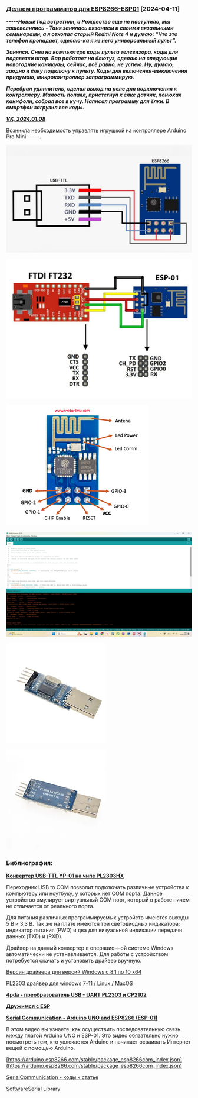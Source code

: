 ### [Делаем программатор для ESP8266-ESP01](https://github.com/Vladimir-Trufanov/BitofExpert/blob/main/bifeArduino/delaem-programmator-dlya-esp8266-esp01/delaem-programmator-dlya-esp8266-esp01.md)  [2024-04-11]

<b><i>

>
-----Новый Год встретили, а Рождество еще не наступило, мы зашевелились - Таня занялась вязанием и своими вязальными семинарами, а я откопал старый  Redmi Note 4 и думаю: "Что это телефон пропадает, сделаю-ка я из него универсальный пульт".
> 
Занялся. Снял на компьютере коды пульта телевизора, коды для подсветки штор. Бар работает на блютуз, сделаю на следующие новогодние каникулы; сейчас, всё равно, не успею. Ну, думаю, заодно и ёлку подключу к пульту. Коды для включения-выключения придумаю, микроконтроллер запрограммирую.
>
Перебрал удлинитель, сделал выход на реле для подключения к контроллеру. Малость попаял, пристегнул к ёлке датчик, понюхал канифоли, собрал все в кучу. Написал программу для ёлки. В смартфон загрузил все коды.
>
[VK, 2024.01.08](https://vk.com/wall41932239_1133)

</b></i>

<!--
####
-->

Возникла необходимость управлять игрушкой на контроллере Arduino Pro Mini -----.


![](USB-TTL-to-ESP01.jpg)

![](FT232-to-ESP01.jpeg)

![](Pin-Out-ESP8266.webp)

![](Port-ne-otkryti.jpg)

![](konverter-usb-ttl-yp-01-VERH.webp)

![](konverter-usb-ttl-yp-01-NIZ.webp)

### Библиография:

**[Конвертер USB-TTL YP-01 на чипе PL2303HX](https://it-otdel.wixsite.com/robototechniks159/konverter-usb-ttl-yp-01)**

Переходник USB to COM позволит подключать различные устройства к компьютеру или ноутбуку, у которых нет COM порта. Данное устройство эмулирует виртуальный COM порт, который в работе ничем не отличается от реального порта.

Для питания различных программируемых устройств имеются выходы 5 В и 3,3 В. Так же на плате имеются три светодиодных индикатора: индикатор питания (PWD) и два для визуальной индикации передачи данных (TXD) и (RXD).

Драйвер на данный конвертер в операционной системе Windows автоматически не устанавливается. Для работы с устройством потребуется скачать и установить драйвер вручную.

[Версия драйвера для версий Windows c 8.1  по 10 х64](https://disk.yandex.ru/d/bXhFI-kB3UR5kq)

[PL2303 драйвер для windows 7-11 / Linux / MacOS](https://voltiq.ru/pl2303-driver-windows-7-10/)

**[4pda - преобразователь USB - UART PL2303 и CP2102](https://4pda.to/forum/index.php?showtopic=1026315)**

**[Дружимся с ESP](https://habr.com/ru/articles/547330/)**

**[Serial Communication - Arduino UNO and ESP8266 (ESP-01)](https://www.youtube.com/watch?v=ji71cHaGW8w)**

В этом видео вы узнаете, как осуществить последовательную связь между платой Arduino UNO и ESP-01. Это видео обязательно нужно посмотреть тем, кто увлекается Arduino и начинает осваивать Интернет вещей с помощью Arduino.


[https://arduino.esp8266.com/stable/package_esp8266com_index.json](https://arduino.esp8266.com/stable/package_esp8266com_index.json)

[SerialCommunication - коды к статье](https://github.com/jatindera/SerialCommunication)

[SoftwareSerial Library](https://docs.arduino.cc/learn/built-in-libraries/software-serial/)

